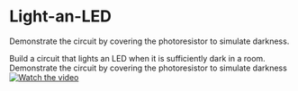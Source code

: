 # Light-an-LED
 Demonstrate the circuit by covering the photoresistor to simulate darkness.

Build a circuit that lights an LED when it is sufficiently dark in a room. Demonstrate the circuit by covering the photoresistor to simulate darkness
[![Watch the video](https://youtu.be/oOxyMD-Mp4A)]()
